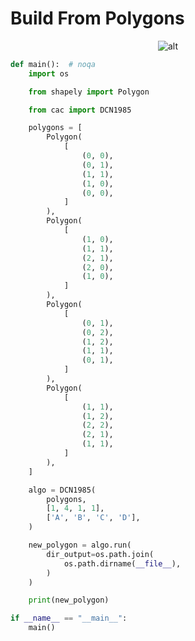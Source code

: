 # Build From Polygons

<p  align="center">
    <img src="https://raw.githubusercontent.com/nuuuwan/continuous_area_cartograms/main/examples/examples/build_from_polygons/animated.gif" alt="alt" />
</p>

```python
def main():  # noqa
    import os

    from shapely import Polygon

    from cac import DCN1985

    polygons = [
        Polygon(
            [
                (0, 0),
                (0, 1),
                (1, 1),
                (1, 0),
                (0, 0),
            ]
        ),
        Polygon(
            [
                (1, 0),
                (1, 1),
                (2, 1),
                (2, 0),
                (1, 0),
            ]
        ),
        Polygon(
            [
                (0, 1),
                (0, 2),
                (1, 2),
                (1, 1),
                (0, 1),
            ]
        ),
        Polygon(
            [
                (1, 1),
                (1, 2),
                (2, 2),
                (2, 1),
                (1, 1),
            ]
        ),
    ]

    algo = DCN1985(
        polygons,
        [1, 4, 1, 1],
        ['A', 'B', 'C', 'D'],
    )

    new_polygon = algo.run(
        dir_output=os.path.join(
            os.path.dirname(__file__),
        )
    )

    print(new_polygon)

if __name__ == "__main__":
    main()

```
